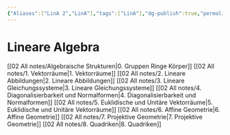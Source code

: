 ```yaml
---
{"Aliases":["LinA 2","LinA"],"tags":["LinA"],"dg-publish":true,"permalink":"/lineare-algebra/","dgHomeLink":true,"dgPassFrontmatter":true}
---
```


# Lineare Algebra

[[02 All notes/Algebraische Strukturen|0. Gruppen Ringe Körper]]
[[02 All notes/1. Vektorräume|1. Vektorräume]] 
[[02 All notes/2. Lineare Abbildungen|2. Lineare Abbildungen]]
[[02 All notes/3. Lineare Gleichungssysteme|3. Lineare Gleichungssysteme]]
[[02 All notes/4. Diagonalisierbarkeit und Normalformen|4. Diagonalisierbarkeit und Normalformen]]
[[02 All notes/5. Euklidische und Unitäre Vektorräume|5. Euklidische und Unitäre Vektorräume]]
[[02 All notes/6. Affine Geometrie|6. Affine Geometrie]]
[[02 All notes/7. Projektive Geometrie|7. Projektive Geometrie]]
[[02 All notes/8. Quadriken|8. Quadriken]]
